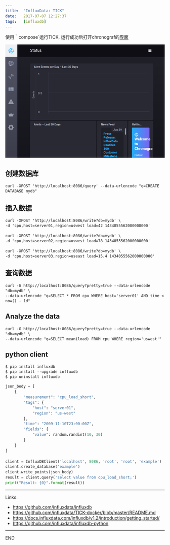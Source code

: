 ```yaml
---
title:  "InfluxData: TICK"
date:   2017-07-07 12:27:37
tags:   [influxdb]
---
```

使用｀compose`运行TICK, 运行成功后打开chronograf的[界面](http://localhost:8888/)

![](./resources/2017-07-07-influxdata-tick/chronograf-home.png)

## 创建数据库
```
curl -XPOST 'http://localhost:8086/query' --data-urlencode "q=CREATE DATABASE mydb"
```
## 插入数据
```
curl -XPOST 'http://localhost:8086/write?db=mydb' \
-d 'cpu,host=server01,region=uswest load=42 1434055562000000000'

curl -XPOST 'http://localhost:8086/write?db=mydb' \
-d 'cpu,host=server02,region=uswest load=78 1434055562000000000'

curl -XPOST 'http://localhost:8086/write?db=mydb' \
-d 'cpu,host=server03,region=useast load=15.4 1434055562000000000'
```

## 查询数据
```
curl -G http://localhost:8086/query?pretty=true --data-urlencode "db=mydb" \
--data-urlencode "q=SELECT * FROM cpu WHERE host='server01' AND time < now() - 1d"
```

## Analyze the data
```
curl -G http://localhost:8086/query?pretty=true --data-urlencode "db=mydb" \
--data-urlencode "q=SELECT mean(load) FROM cpu WHERE region='uswest'"
```

## python client
```shell
$ pip install influxdb
$ pip install --upgrade influxdb
$ pip uninstall influxdb
```
```python
json_body = [
    {
        "measurement": "cpu_load_short",
        "tags": {
            "host": "server01",
            "region": "us-west"
        },
        "time": "2009-11-10T23:00:00Z",
        "fields": {
            "value": random.randint(10, 30)
        }
    }
]

client = InfluxDBClient('localhost', 8086, 'root', 'root', 'example')
client.create_database('example')
client.write_points(json_body)
result = client.query('select value from cpu_load_short;')
print("Result: {0}".format(result))
```

---
Links:
- https://github.com/influxdata/influxdb
- https://github.com/influxdata/TICK-docker/blob/master/README.md
- https://docs.influxdata.com/influxdb/v1.2/introduction/getting_started/
- https://github.com/influxdata/influxdb-python



---
END
